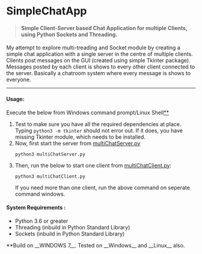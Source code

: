 # SimpleChatApp
>#### Simple Client-Server based Chat Application for multiple Clients, using Python Sockets and Threading.

My attempt to explore multi-treading and Socket module by creating a simple
chat application with a single server in the centre of multiple clients. Clients
post messages on the GUI (created using simple Tkinter package). Messages posted
by each client is shows to every other client connected to the server.
Basically a chatroom system where every message is shows to everyone.

----

#### Usage:

Execute the below from Windows command prompt/Linux Shell[**](#footnote)
1. Test to make sure you have all the required dependencies at place. Typing
   ``
   python3 -m tkinter
   ``
   should not error out. If it does, you have missing Tkinter module,
   which needs to be installed.
2. Now, first start the server from [multiChatServer.py](multiChatServer.py)
   ```
   python3 multiChatServer.py
   ```
3. Then, run the below to start one client from [multiChatClient.py](multiChatClient.py):
   ```
   python3 multiChatClient.py
   ```
   If you need more than one client, run the above command on seperate command windows. 

#### System Requirements :
 * Python 3.6 or greater
 * Threading (inbuild in Python Standard Library)
 * Sockets (inbuild in Python Standard Library)

<a name="footnote">
**Build on __WINDOWS 7__. Tested on __Windows__ and __Linux__ also.
</a>